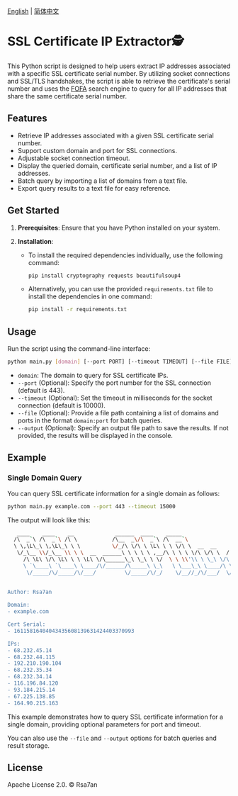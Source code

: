 [English](README.md) | [简体中文](README_ZH.md)

# SSL Certificate IP Extractor🕵️

This Python script is designed to help users extract IP addresses associated with a specific SSL certificate serial number. By utilizing socket connections and SSL/TLS handshakes, the script is able to retrieve the certificate's serial number and uses the [FOFA](https://fofa.info) search engine to query for all IP addresses that share the same certificate serial number.



## Features

- Retrieve IP addresses associated with a given SSL certificate serial number.
- Support custom domain and port for SSL connections.
- Adjustable socket connection timeout.
- Display the queried domain, certificate serial number, and a list of IP addresses.
- Batch query by importing a list of domains from a text file.
- Export query results to a text file for easy reference.



## Get Started

1. **Prerequisites**: Ensure that you have Python installed on your system.

2. **Installation**:

   - To install the required dependencies individually, use the following command:

     ```bash
     pip install cryptography requests beautifulsoup4
     ```

   - Alternatively, you can use the provided `requirements.txt` file to install the dependencies in one command:

     ```bash
     pip install -r requirements.txt
     ```



## Usage

Run the script using the command-line interface:

```bash
python main.py [domain] [--port PORT] [--timeout TIMEOUT] [--file FILE] [--output OUTPUT]
```

- `domain`: The domain to query for SSL certificate IPs.
- `--port` (Optional): Specify the port number for the SSL connection (default is 443).
- `--timeout` (Optional): Set the timeout in milliseconds for the socket connection (default is 10000).
- `--file` (Optional): Provide a file path containing a list of domains and ports in the format `domain:port` for batch queries.
- `--output` (Optional): Specify an output file path to save the results. If not provided, the results will be displayed in the console.



## Example

### Single Domain Query

You can query SSL certificate information for a single domain as follows:

```bash
python main.py example.com --port 443 --timeout 15000
```

The output will look like this:

```bash
   ____    ____    __             ______  ____    _____                                      
  /\  _`\ /\  _`\ /\ \           /\__  _\/\  _`\ /\  __`\                                    
  \ \,\L\_\ \,\L\_\ \ \          \/_/\ \/\ \ \L\ \ \ \/\ \  __  __     __   _ __   __  __    
   \/_\__ \\/_\__ \\ \ \  __  ______\ \ \ \ \ ,__/\ \ \ \ \/\ \/\ \  /'__`\/\`'__\/\ \/\ \   
     /\ \L\ \/\ \L\ \ \ \L\ \/\______\_\ \_\ \ \/  \ \ \\'\\ \ \_\ \/\  __/\ \ \/ \ \ \_\ \  
     \ `\____\ `\____\ \____/\/______/\_____\ \_\   \ \___\_\ \____/\ \____\\ \_\  \/`____ \ 
      \/_____/\/_____/\/___/         \/_____/\/_/    \/__//_/\/___/  \/____/ \/_/   `/___/> \
                                                                                       /\___/
                                                                                       \/__/                                                                      
Author: Rsa7an

Domain:
- example.com

Cert Serial:
- 16115816404043435608139631424403370993

IPs:
- 68.232.45.14
- 68.232.44.115
- 192.210.190.104
- 68.232.35.34
- 68.232.34.14
- 116.196.84.120
- 93.184.215.14
- 67.225.138.85
- 164.90.215.163
```

This example demonstrates how to query SSL certificate information for a single domain, providing optional parameters for port and timeout.

You can also use the `--file` and `--output` options for batch queries and result storage.



## License

Apache License 2.0.  © Rsa7an